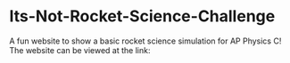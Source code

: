 # Its-Not-Rocket-Science-Challenge
A fun website to show a basic rocket science simulation for AP Physics C! 
The website can be viewed at the link: 
